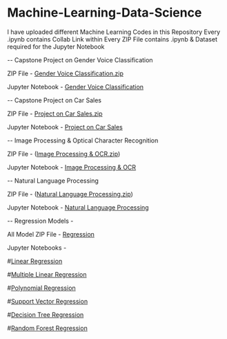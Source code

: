 # Machine-Learning-Data-Science

I have uploaded different Machine Learning Codes in this Repository
Every .ipynb contains Collab Link within
Every ZIP File contains .ipynb & Dataset required for the Jupyter Notebook
        
-- Capstone Project on Gender Voice Classification

ZIP File - [Gender Voice Classification.zip](https://github.com/Paarthh2812/Machine-Learning-Python/blob/b759ebb5071199da091d20bd86f79ee657520f45/Gender%20Voice%20Classification.zip)

Jupyter Notebook - [Gender Voice Classification](https://github.com/Paarthh2812/Machine-Learning-Python/blob/b759ebb5071199da091d20bd86f79ee657520f45/Gender_Voice_Classification.ipynb)


-- Capstone Project on Car Sales 

ZIP File - [Project on Car Sales.zip](https://github.com/Paarthh2812/Machine-Learning-Python/blob/588945cf17c3269132318fc8c307c6c53ee6f4ee/Project%20on%20Car%20Sales.zip)

Jupyter Notebook - [Project on Car Sales](https://github.com/Paarthh2812/Machine-Learning-Python/blob/e801a4044f75aac9179b466015649666e459d7c7/Project_on_Car_Sales.ipynb)

-- Image Processing & Optical Character Recognition

ZIP File - ([Image Processing & OCR.zip](https://github.com/Paarthh2812/Machine-Learning-Python/blob/ce9e472dbacf897749f40433358e9e4eb3a2fa8a/Image%20Processing%20&%20OCR.zip))			

Jupyter Notebook - [Image Processing & OCR](Image_Processing_&_OCR.ipynb)
                                                
-- Natural Language Processing

ZIP File - ([Natural Language Processing.zip](https://github.com/Paarthh2812/Machine-Learning-Python/blob/ce9e472dbacf897749f40433358e9e4eb3a2fa8a/Natural%20Language%20Processing.zip))

Jupyter Notebook - [Natural Language Processing](Natural_Language_Processing.ipynb)

-- Regression Models - 

All Model ZIP File - [Regression](https://github.com/Paarthh2812/Machine-Learning-Python/blob/f973fe1b21d2bd974ce8325cf4f7be9f3c6715a9/Regression.zip)

Jupyter Notebooks - 

#[Linear Regression](https://github.com/Paarthh2812/Machine-Learning-Python/blob/f973fe1b21d2bd974ce8325cf4f7be9f3c6715a9/Simple_Linear_Regression.ipynb)

#[Multiple Linear Regression](https://github.com/Paarthh2812/Machine-Learning-Python/blob/f973fe1b21d2bd974ce8325cf4f7be9f3c6715a9/Multiple_Linear_Regression.ipynb)

#[Polynomial Regression](https://github.com/Paarthh2812/Machine-Learning-Python/blob/f973fe1b21d2bd974ce8325cf4f7be9f3c6715a9/Polynomial_Regression.ipynb)

#[Support Vector Regression](https://github.com/Paarthh2812/Machine-Learning-Python/blob/f973fe1b21d2bd974ce8325cf4f7be9f3c6715a9/Support_Vector_Regression.ipynb)

#[Decision Tree Regression](https://github.com/Paarthh2812/Machine-Learning-Python/blob/f973fe1b21d2bd974ce8325cf4f7be9f3c6715a9/Decision_Tree_Regression.ipynb)

#[Random Forest Regression](https://github.com/Paarthh2812/Machine-Learning-Python/blob/f973fe1b21d2bd974ce8325cf4f7be9f3c6715a9/Random_Forest_Regression.ipynb)

